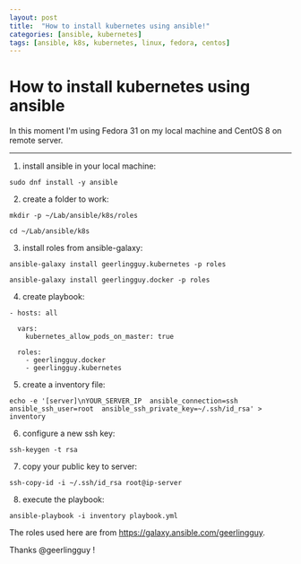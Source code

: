 ```yaml
---
layout: post
title:  "How to install kubernetes using ansible!"
categories: [ansible, kubernetes]
tags: [ansible, k8s, kubernetes, linux, fedora, centos]
---
```


# How to install kubernetes using ansible

In this moment I'm using Fedora 31 on my local machine and CentOS 8 on remote server.

---

1.  install ansible in your local machine:

`sudo dnf install -y ansible`

2.  create a folder to work:

`mkdir -p ~/Lab/ansible/k8s/roles`

`cd ~/Lab/ansible/k8s`

3.  install roles from ansible-galaxy:

`ansible-galaxy install geerlingguy.kubernetes -p roles`

`ansible-galaxy install geerlingguy.docker -p roles`

4.  create playbook:

```
- hosts: all

  vars:
    kubernetes_allow_pods_on_master: true

  roles:
    - geerlingguy.docker
    - geerlingguy.kubernetes
```

5.  create a inventory file:

`echo -e '[server]\nYOUR_SERVER_IP  ansible_connection=ssh  ansible_ssh_user=root  ansible_ssh_private_key=~/.ssh/id_rsa' > inventory`

6.  configure a new ssh key:

`ssh-keygen -t rsa`

7.  copy your public key to server:

`ssh-copy-id -i ~/.ssh/id_rsa root@ip-server`

8.  execute the playbook:

`ansible-playbook -i inventory playbook.yml`

The roles used here are from https://galaxy.ansible.com/geerlingguy.

Thanks @geerlingguy !